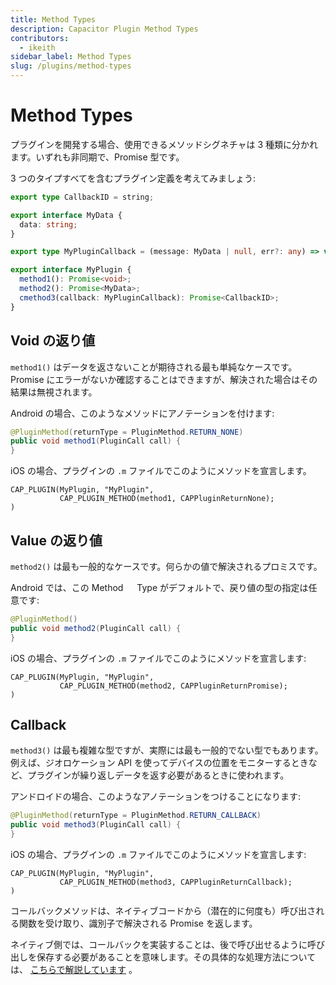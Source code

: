 ```yaml
---
title: Method Types
description: Capacitor Plugin Method Types
contributors:
  - ikeith
sidebar_label: Method Types
slug: /plugins/method-types
---
```


# Method Types

プラグインを開発する場合、使用できるメソッドシグネチャは 3 種類に分かれます。いずれも非同期で、Promise 型です。

3 つのタイプすべてを含むプラグイン定義を考えてみましょう:

```typescript
export type CallbackID = string;

export interface MyData {
  data: string;
}

export type MyPluginCallback = (message: MyData | null, err?: any) => void;

export interface MyPlugin {
  method1(): Promise<void>;
  method2(): Promise<MyData>;
  cmethod3(callback: MyPluginCallback): Promise<CallbackID>;
}
```

## Void の返り値

`method1()` はデータを返さないことが期待される最も単純なケースです。Promise にエラーがないか確認することはできますが、解決された場合はその結果は無視されます。

Android の場合、このようなメソッドにアノテーションを付けます:

```java
@PluginMethod(returnType = PluginMethod.RETURN_NONE)
public void method1(PluginCall call) {
}
```

iOS の場合、プラグインの `.m` ファイルでこのようにメソッドを宣言します。

```objc
CAP_PLUGIN(MyPlugin, "MyPlugin",
           CAP_PLUGIN_METHOD(method1, CAPPluginReturnNone);
)
```

## Value の返り値

`method2()` は最も一般的なケースです。何らかの値で解決されるプロミスです。

Android では、この Method 　 Type がデフォルトで、戻り値の型の指定は任意です:

```java
@PluginMethod()
public void method2(PluginCall call) {
}
```

iOS の場合、プラグインの `.m` ファイルでこのようにメソッドを宣言します:

```objc
CAP_PLUGIN(MyPlugin, "MyPlugin",
           CAP_PLUGIN_METHOD(method2, CAPPluginReturnPromise);
)
```

## Callback

`method3()` は最も複雑な型ですが、実際には最も一般的でない型でもあります。例えば、ジオロケーション API を使ってデバイスの位置をモニターするときなど、プラグインが繰り返しデータを返す必要があるときに使われます。

アンドロイドの場合、このようなアノテーションをつけることになります:

```java
@PluginMethod(returnType = PluginMethod.RETURN_CALLBACK)
public void method3(PluginCall call) {
}
```

iOS の場合、プラグインの `.m` ファイルでこのようにメソッドを宣言します:

```objc
CAP_PLUGIN(MyPlugin, "MyPlugin",
           CAP_PLUGIN_METHOD(method3, CAPPluginReturnCallback);
)
```

コールバックメソッドは、ネイティブコードから（潜在的に何度も）呼び出される関数を受け取り、識別子で解決される Promise を返します。

ネイティブ側では、コールバックを実装することは、後で呼び出せるように呼び出しを保存する必要があることを意味します。その具体的な処理方法については、 [こちらで解説しています](/docs/core-apis/saving-calls) 。
